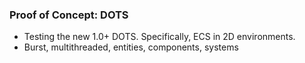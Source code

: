 ### Proof of Concept: DOTS

- Testing the new 1.0+ DOTS. Specifically, ECS in 2D environments.
- Burst, multithreaded, entities, components, systems
